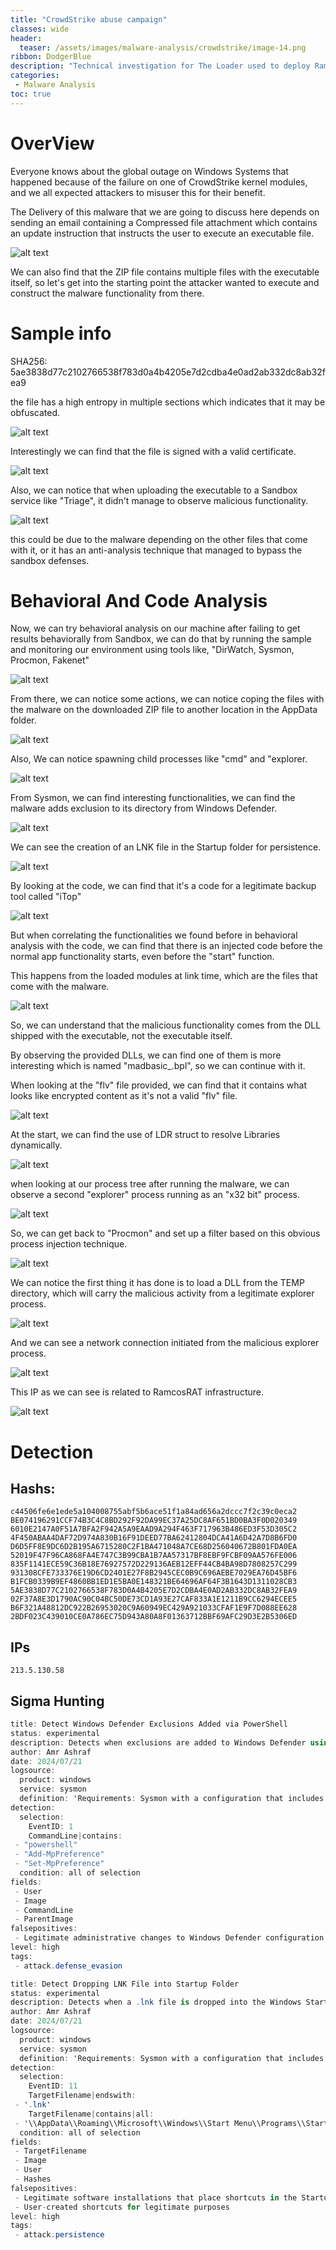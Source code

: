```yaml
---
title: "CrowdStrike abuse campaign"
classes: wide
header:
  teaser: /assets/images/malware-analysis/crowdstrike/image-14.png
ribbon: DodgerBlue
description: "Technical investigation for The Loader used to deploy RamcosRat during a CrowdStrike abuse campaign..."
categories:
 - Malware Analysis
toc: true
---
```


# OverView

Everyone knows about the global outage on Windows Systems that happened because of the failure on one of CrowdStrike kernel modules, and we all expected attackers to misuser this for their benefit.

The Delivery of this malware that we are going to discuss here depends on sending an email containing a Compressed file attachment which contains an update instruction that instructs the user to execute an executable file.

![alt text](/assets/images/malware-analysis/crowdstrike/image-1.png)

We can also find that the ZIP file contains multiple files with the executable itself, so let's get into the starting point the attacker wanted to execute and construct the malware functionality from there.

# Sample info

SHA256: 5ae3838d77c2102766538f783d0a4b4205e7d2cdba4e0ad2ab332dc8ab32fea9

the file has a high entropy in multiple sections which indicates that it may be obfuscated.

![alt text](/assets/images/malware-analysis/crowdstrike/image.png)

Interestingly we can find that the file is signed with a valid certificate.

![alt text](/assets/images/malware-analysis/crowdstrike/image-2.png)

Also, we can notice that when uploading the executable to a Sandbox service like "Triage", it didn't manage to observe malicious functionality.

![alt text](/assets/images/malware-analysis/crowdstrike/image-3.png)

this could be due to the malware depending on the other files that come with it, or it has an anti-analysis technique that managed to bypass the sandbox defenses.


# Behavioral And Code Analysis
Now, we can try behavioral analysis on our machine after failing to get results behaviorally from Sandbox, we can do that by running the sample and monitoring our environment using tools like, "DirWatch, Sysmon, Procmon, Fakenet"

![alt text](/assets/images/malware-analysis/crowdstrike/image-4.png)

From there, we can notice some actions, we can notice coping the files with the malware on the downloaded ZIP file to another location in the AppData folder.

![alt text](/assets/images/malware-analysis/crowdstrike/image-5.png)

Also, We can notice spawning child processes like "cmd" and "explorer.

![alt text](/assets/images/malware-analysis/crowdstrike/image-6.png)

From Sysmon, we can find interesting functionalities, we can find the malware adds exclusion to its directory from Windows Defender.

![alt text](/assets/images/malware-analysis/crowdstrike/image-7.png)

We can see the creation of an LNK file in the Startup folder for persistence.

![alt text](/assets/images/malware-analysis/crowdstrike/image-8.png)


By looking at the code, we can find that it's a code for a legitimate backup tool called "iTop"

![alt text](/assets/images/malware-analysis/crowdstrike/image-9.png)

But when correlating the functionalities we found before in behavioral analysis with the code, we can find that there is an injected code before the normal app functionality starts, even before the "start" function.

This happens from the loaded modules at link time, which are the files that come with the malware.

![alt text](/assets/images/malware-analysis/crowdstrike/image-10.png)

So, we can understand that the malicious functionality comes from the DLL shipped with the executable, not the executable itself.

By observing the provided DLLs, we can find one of them is more interesting which is named "madbasic_.bpl", so we can continue with it.

When looking at the "flv" file provided, we can find that it contains what looks like encrypted content as it's not a valid "flv" file.

![alt text](/assets/images/malware-analysis/crowdstrike/image-12.png)

At the start, we can find the use of LDR struct to resolve Libraries dynamically.

![alt text](/assets/images/malware-analysis/crowdstrike/image-11.png)

when looking at our process tree after running the malware, we can observe a second "explorer" process running as an "x32 bit" process.

![alt text](/assets/images/malware-analysis/crowdstrike/image-14.png)

So, we can get back to "Procmon" and set up a filter based on this obvious process injection technique.

![alt text](/assets/images/malware-analysis/crowdstrike/image-15.png)

We can notice the first thing it has done is to load a DLL from the TEMP directory, which will carry the malicious activity from a legitimate explorer process.

![alt text](/assets/images/malware-analysis/crowdstrike/image-16.png)

And we can see a network connection initiated from the malicious explorer process.

![alt text](/assets/images/malware-analysis/crowdstrike/image-17.png)

This IP as we can see is related to RamcosRAT infrastructure.

![alt text](/assets/images/malware-analysis/crowdstrike/image-18.png)

# Detection

## Hashs:

```
c44506fe6e1ede5a104008755abf5b6ace51f1a84ad656a2dccc7f2c39c0eca2
BE074196291CCF74B3C4C8BD292F92DA99EC37A25DC8AF651BD0BA3F0D020349
6010E2147A0F51A7BFA2F942A5A9EAAD9A294F463F717963B486ED3F53D305C2
4F450ABAA4DAF72D974A830B16F91DEED77BA62412804DCA41A6D42A7D8B6FD0
D6D5FF8E9DC6D2B195A6715280C2F1BA471048A7CE68D256040672B801FDA0EA
52019F47F96CA868FA4E747C3B99CBA1B7AA57317BF8EBF9FCBF09AA576FE006
835F1141ECE59C36B18E76927572D229136AEB12EFF44CB4BA98D7808257C299
931308CFE733376E19D6CD2401E27F8B2945CEC0B9C696AEBE7029EA76D45BF6
B1FCB0339B9EF4860BB1ED1E5BA0E148321BE64696AF64F3B1643D1311028CB3
5AE3838D77C2102766538F783D0A4B4205E7D2CDBA4E0AD2AB332DC8AB32FEA9
02F37A8E3D1790AC90C04BC50DE73CD1A93E27CAF833A1E1211B9CC6294ECEE5
B6F321A48812DC922B26953020C9A60949EC429A921033CFAF1E9F7D088EE628
2BDF023C439010CE0A786EC75D943A80A8F01363712BBF69AFC29D3E2B5306ED
```

## IPs

```
213.5.130.58
```

## Sigma Hunting

```cs
title: Detect Windows Defender Exclusions Added via PowerShell
status: experimental
description: Detects when exclusions are added to Windows Defender using PowerShell.
author: Amr Ashraf
date: 2024/07/21
logsource:
  product: windows
  service: sysmon
  definition: 'Requirements: Sysmon with a configuration that includes event ID 1 (process creation)'
detection:
  selection:
    EventID: 1
    CommandLine|contains:
 - "powershell"
 - "Add-MpPreference"
 - "Set-MpPreference"
  condition: all of selection
fields:
 - User
 - Image
 - CommandLine
 - ParentImage
falsepositives:
 - Legitimate administrative changes to Windows Defender configuration
level: high
tags:
 - attack.defense_evasion
```


```cs
title: Detect Dropping LNK File into Startup Folder
status: experimental
description: Detects when a .lnk file is dropped into the Windows Startup folder, a common persistence technique.
author: Amr Ashraf
date: 2024/07/21
logsource:
  product: windows
  service: sysmon
  definition: 'Requirements: Sysmon with a configuration that includes event ID 11 (file creation)'
detection:
  selection:
    EventID: 11
    TargetFilename|endswith: 
 - '.lnk'
    TargetFilename|contains|all: 
 - '\\AppData\\Roaming\\Microsoft\\Windows\\Start Menu\\Programs\\Startup\\'
  condition: all of selection
fields:
 - TargetFilename
 - Image
 - User
 - Hashes
falsepositives:
 - Legitimate software installations that place shortcuts in the Startup folder
 - User-created shortcuts for legitimate purposes
level: high
tags:
 - attack.persistence
```
